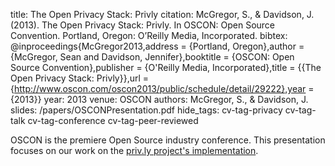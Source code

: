 title: The Open Privacy Stack: Privly
citation: McGregor, S., & Davidson, J. (2013). The Open Privacy Stack: Privly. In OSCON: Open Source Convention. Portland, Oregon: O’Reilly Media, Incorporated.
bibtex: @inproceedings{McGregor2013,address = {Portland, Oregon},author = {McGregor, Sean and Davidson, Jennifer},booktitle = {OSCON: Open Source Convention},publisher = {O'Reilly Media, Incorporated},title = {{The Open Privacy Stack: Privly}},url = {http://www.oscon.com/oscon2013/public/schedule/detail/29222},year = {2013}}
year: 2013
venue: OSCON
authors: McGregor, S., & Davidson, J.
slides: /papers/OSCONPresentation.pdf
hide_tags: cv-tag-privacy cv-tag-talk cv-tag-conference cv-tag-peer-reviewed

OSCON is the premiere Open Source industry conference. This presentation focuses on our work on the [priv.ly project's implementation](https://priv.ly/).
